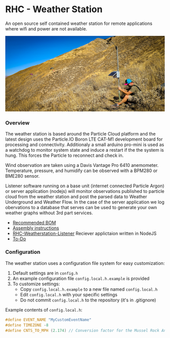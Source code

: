 # RHC - Weather Station
An open source self contained weather station for remote applications where wifi and power are not available.

![Soboba Flight Park Weather Station](assets/soboba-weather-station_50.jpeg)
### Overview

The weather station is based around the Particle Cloud platform and the latest design uses the Particle.IO Boron LTE CAT-M1 development board for processing and connectivity. 
Additionaly a small arduino pro-mini is used as a watchdog to monitor system state and induce a restart if the the system is hung. This forces the Particle to reconnect and check in.

Wind observation are taken using a Davis Vantage Pro 6410 anemometer. Temperature, pressure, and humidify can be observed with a BPM280 or BME280 sensor.

Listener software running on a base unit (internet connected Particle Argon) or server application (nodejs) will monitor observations published to particle cloud from the weather station and post the parsed data to Weather Underground and Weather Flow. In the case of the server application we log obervations to a database that serves can be used to generate your own weather graphs without 3rd part services.

- [Recommended BOM](bom.md) 
- [Assembly instructions](assembly.md)
- [RHC-Weatherstation-Listener](https://github.com/GravityDeficient/RHC-Weatherstation-Listener) Reciever applictaion written in NodeJS
- [To-Do](TODO.md)

### Configuration
The weather station uses a configuration file system for easy customization:

1. Default settings are in `config.h`
2. An example configuration file `config.local.h.example` is provided
3. To customize settings:
   - Copy `config.local.h.example` to a new file named `config.local.h`
   - Edit `config.local.h` with your specific settings
   - Do not commit `config.local.h` to the repository (it's in .gitignore)

Example contents of `config.local.h`:

```c
#define EVENT_NAME "MyCustomEventName"
#define TIMEZONE -8
#define CNTS_TO_MPH (2.174) // Conversion factor for the Mussel Rock Anemometer
